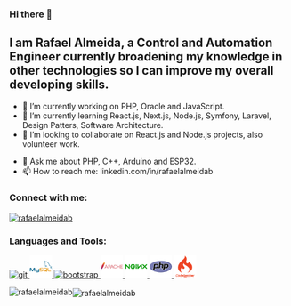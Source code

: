 ### Hi there 👋

<!--
**rafaelalmeidab/rafaelalmeidab** is a ✨ _special_ ✨ repository because its `README.md` (this file) appears on your GitHub profile.

Here are some ideas to get you started:

- 🔭 I’m currently working on ...
- 🌱 I’m currently learning ...
- 👯 I’m looking to collaborate on ...
- 🤔 I’m looking for help with ...
- 💬 Ask me about ...
- 📫 How to reach me: ...
- 😄 Pronouns: ...
- ⚡ Fun fact: ...

-->
<h2>I am Rafael Almeida, a Control and Automation Engineer currently broadening my knowledge in other technologies so I can improve my overall developing skills.</h2>


- 🔭 I’m currently working on PHP, Oracle and JavaScript.
- 🌱 I’m currently learning React.js, Next.js, Node.js, Symfony, Laravel, Design Patters, Software Architecture.
- 👯 I’m looking to collaborate on React.js and Node.js projects, also volunteer work.
<!-- - 🤔 I’m looking for help with  -->
- 💬 Ask me about PHP, C++, Arduino and ESP32.
- 📫 How to reach me: linkedin.com/in/rafaelalmeidab
<!-- - 😄 Pronouns: ... -->
<!-- - ⚡ Fun fact: ... -->


<h3 align="left">Connect with me:</h3>
<p align="left">
<a href="https://www.linkedin.com/in/rafaelalmeidab" target="blank"><img align="center" src="https://raw.githubusercontent.com/rahuldkjain/github-profile-readme-generator/master/src/images/icons/Social/linked-in-alt.svg" alt="rafaelalmeidab" height="30" width="40" /></a>
</p>
  
<h3 align="left">Languages and Tools:</h3>
<p align="left"> 
	<!-- <a href="https://www.figma.com/" target="_blank" rel="noreferrer">
		<img src="https://www.vectorlogo.zone/logos/figma/figma-icon.svg" alt="figma" width="40" height="40" />
	</a> 
	<a href="https://firebase.google.com/" target="_blank" rel="noreferrer">
		<img src="https://www.vectorlogo.zone/logos/firebase/firebase-icon.svg" alt="firebase" width="40" height="40" />
	</a>  -->
	<a href="https://git-scm.com/" target="_blank" rel="noreferrer">
		<img src="https://www.vectorlogo.zone/logos/git-scm/git-scm-icon.svg" alt="git" width="40" height="40" /> 
	</a>
	<!-- <a href="https://heroku.com" target="_blank" rel="noreferrer">
		<img src="https://www.vectorlogo.zone/logos/heroku/heroku-icon.svg" alt="heroku" width="40" height="40" /> 
	</a> -->
	<a href="https://www.mysql.com/" target="_blank" rel="noreferrer">
		<img src="https://raw.githubusercontent.com/devicons/devicon/master/icons/mysql/mysql-original-wordmark.svg" alt="mysql" width="40" height="40" /> 
	</a>
	<!-- <a href="https://www.postgresql.org" target="_blank" rel="noreferrer"> 
		<img src="https://raw.githubusercontent.com/devicons/devicon/master/icons/postgresql/postgresql-original-wordmark.svg" alt="postgresql" width="40" height="40" /> 
	</a> -->
	<!-- <a href="https://postman.com" target="_blank" rel="noreferrer"> 
		<img src="https://www.vectorlogo.zone/logos/getpostman/getpostman-icon.svg" alt="postman" width="40" height="40" /> 
	</a> -->
	<a href="https://getbootstrap.com/" target="_blank" rel="noreferrer">
		<img src="https://raw.githubusercontent.com/jmnote/z-icons/master/svg/bootstrap.svg" alt="bootstrap" width="40" height="40" /> 
	</a>
	<!-- <a href="https://www.ecma-international.org/" target="_blank" rel="noreferrer">
		<img src="https://raw.githubusercontent.com/jmnote/z-icons/master/svg/javascript.svg" alt="javascript" width="40" height="40" /> 
	</a> -->
	<a href="https://www.apache.org/" target="_blank" rel="noreferrer"> 
		<img src="https://raw.githubusercontent.com/devicons/devicon/master/icons/apache/apache-original-wordmark.svg" alt="apache" width="40" height="40" /> 
	</a>
  <a href="https://www.nginx.com/" target="_blank" rel="noreferrer"> 
		<img src="https://raw.githubusercontent.com/devicons/devicon/master/icons/nginx/nginx-original.svg" alt="nginx" width="40" height="40" /> 
	</a>
  <a href="https://www.php.net/" target="_blank" rel="noreferrer"> 
		<img src="https://raw.githubusercontent.com/devicons/devicon/master/icons/php/php-original.svg" alt="PHP" width="40" height="40" /> 
	</a>
  <a href="https://codeigniter.com/" target="_blank" rel="noreferrer"> 
		<img src="https://raw.githubusercontent.com/devicons/devicon/master/icons/codeigniter/codeigniter-plain-wordmark.svg" alt="CodeIgniter" width="40" height="40" /> 
	</a>
  <!-- <a href="https://cakephp.org/" target="_blank" rel="noreferrer"> 
		<img src="https://raw.githubusercontent.com/devicons/devicon/master/icons/cakephp/cakephp-original.svg" alt="cakePHP" width="40" height="40" /> 
	</a> -->
</p>

<img align="left" src="https://github-readme-stats.vercel.app/api/top-langs?username=rafaelalmeidab&show_icons=true&locale=en&layout=compact&theme=tokyonight" alt="rafaelalmeidab" />
<img align="center" height="165" src="https://github-readme-stats.vercel.app/api?username=rafaelalmeidab&show_icons=true&locale=en&theme=tokyonight" alt="rafaelalmeidab" />
